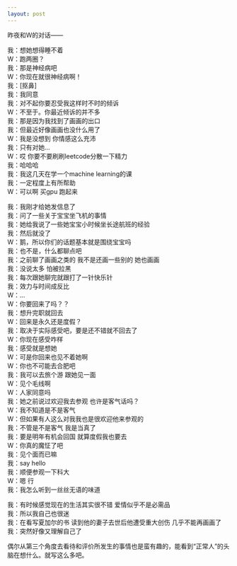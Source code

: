 ```yaml
---
layout: post
---
```


昨夜和W的对话——

我：想她想得睡不着<br>
W：跑两圈？<br>
我：那是神经病吧<br>
W：你现在就很神经病啊！<br>
我：[抠鼻]<br>
我：我同意<br>
我：对不起你要忍受我这样时不时的倾诉<br>
W：不至于。你最近倾诉的并不多<br>
我：那是因为我找到了画画的出口<br>
我：但最近好像画画也没什么用了<br>
W：我是没想到 你情感这么充沛<br>
我：只有对她...<br>
W：哎 你要不要刷刷leetcode分散一下精力<br>
我：哈哈哈<br>
我：我这几天在学一个machine learning的课<br>
我：一定程度上有所帮助<br>
W：可以啊 买gpu 跑起来<br>

我：我刚才给她发信息了<br>
我：问了一些关于宝宝坐飞机的事情<br>
我：她给我说了一些她宝宝小时候坐长途航班的经验<br>
我：然后就没了<br>
W：鹅，所以你们的话题基本就是围绕宝宝吗<br>
我：也不是，什么都聊点吧<br>
我：之前聊了画画之类的 我不是还画一些别的 她也画画<br>
我：没说太多 怕被拉黑<br>
我：每次跟她聊完就跟打了一针快乐针<br>
我：效力与时间成反比<br>
W：...<br>
W：你要回来了吗？？<br>
我：想升完职就回去<br>
W：回来是永久还是度假？<br>
我：取决于实际感受吧，要是还不错就不回去了<br>
W：你现在感受咋样<br>
我：感受就是想她<br>
W：可是你回来也见不着她啊<br>
W：你也不可能去合肥吧<br>
我：我可以去旅个游 跟她见一面<br>
W：见个毛线啊<br>
W：人家同意吗<br>
我：她之前说过欢迎我去参观 也许是客气话吗？<br>
W：我不知道是不是客气<br>
W：但如果有人这么对我我也是很欢迎他来参观的<br>
我：不管是不是客气 我是当真了<br>
我：要是明年有机会回国 就算度假我也要去<br>
W：你真的魔怔了吧<br>
我：见个面而已嘛<br>
我：say hello<br>
我：顺便参观一下科大<br>
W：嗯 行<br>
我：我怎么听到一丝丝无语的味道<br>

我：有时候感觉现在的生活其实很不错 爱情似乎不是必需品<br>
我：所以我自己也很迷<br>
我：在看写夏加尔的书 读到他的妻子去世后他遭受重大创伤 几乎不能再画画了<br>
我：突然好像又理解自己了<br>

偶尔从第三个角度去看待和评价所发生的事情也是蛮有趣的，能看到“正常人”的头脑在想什么。就写这么多吧。
